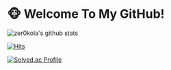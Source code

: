 # 🐵 Welcome To My GitHub!

![zer0kola's github stats](https://github-readme-stats.vercel.app/api?username=zer0kola&show_icons=true)

[![Hits](https://hits.seeyoufarm.com/api/count/incr/badge.svg?url=https%3A%2F%2Fgithub.com%2Fzer0kola&count_bg=%2379C83D&title_bg=%23555555&icon=github.svg&icon_color=%23E7E7E7&title=hits&edge_flat=false)](https://hits.seeyoufarm.com)

[![Solved.ac Profile](http://mazassumnida.wtf/api/mini/generate_badge?boj=zer0kola)](https://solved.ac/zer0kola/)

<!-- [![Solved.ac Profile](http://mazassumnida.wtf/api/mini/generate_badge?boj=zer0kola321)](https://solved.ac/zer0kola321/) Python -->


